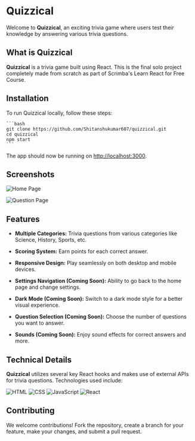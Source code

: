 # Quizzical

Welcome to **Quizzical**, an exciting trivia game where users test their knowledge by answering various trivia questions.

## What is Quizzical

**Quizzical** is a trivia game built using React. This is the final solo project completely made from scratch as part of Scrimba's Learn React for Free Course.

## Installation

To run Quizzical locally, follow these steps:

    ```bash
    git clone https://github.com/Shitanshukumar607/quizzical.git
    cd quizzical
    npm start
    ```

The app should now be running on [http://localhost:3000](http://localhost:3000).

## Screenshots

![Home Page](assets/game-start.png)


![Question Page](assets/game-result.png)


## Features

- **Multiple Categories:** Trivia questions from various categories like Science, History, Sports, etc.
- **Scoring System:** Earn points for each correct answer.
- **Responsive Design:** Play seamlessly on both desktop and mobile devices.

- **Settings Navigation (Coming Soon):** Ability to go back to the home page and change settings.
- **Dark Mode (Coming Soon):** Switch to a dark mode style for a better visual experience.
- **Question Selection (Coming Soon):** Choose the number of questions you want to answer.
- **Sounds (Coming Soon):** Enjoy sound effects for correct answers and more.

## Technical Details

**Quizzical** utilizes several key React hooks and makes use of external APIs for trivia questions. Technologies used include:

![HTML](https://img.shields.io/badge/-HTML5-E34F26?logo=html5&logoColor=white)
![CSS](https://img.shields.io/badge/-CSS3-1572B6?logo=css3&logoColor=white)
![JavaScript](https://img.shields.io/badge/-JavaScript-F7DF1E?logo=javascript&logoColor=black)
![React](https://img.shields.io/badge/-React-61DAFB?logo=react&logoColor=black)

## Contributing

We welcome contributions! Fork the repository, create a branch for your feature, make your changes, and submit a pull request.

